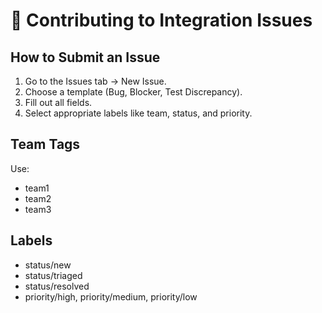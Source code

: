 # 🤝 Contributing to Integration Issues

## How to Submit an Issue
1. Go to the Issues tab → New Issue.
2. Choose a template (Bug, Blocker, Test Discrepancy).
3. Fill out all fields.
4. Select appropriate labels like team, status, and priority.

## Team Tags
Use:
- team1
- team2
- team3

## Labels
- status/new
- status/triaged
- status/resolved
- priority/high, priority/medium, priority/low
